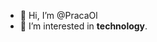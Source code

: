 - 👋 Hi, I’m @PracaOl
- 👀 I’m interested in **technology**.

<!---
PracaOl/PracaOl is a ✨ special ✨ repository because its `README.md` (this file) appears on your GitHub profile.
You can click the Preview link to take a look at your changes.
--->
